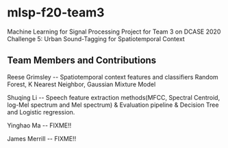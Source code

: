 # mlsp-f20-team3
Machine Learning for Signal Processing Project for Team 3 on DCASE 2020 Challenge 5: Urban Sound-Tagging for Spatiotemporal Context

## Team Members and Contributions

Reese Grimsley -- Spatiotemporal context features and classifiers Random Forest, K Nearest Neighbor, Gaussian Mixture Model

Shuqing Li -- Speech feature extraction methods(MFCC, Spectral Centroid, log-Mel spectrum and Mel spectrum) & Evaluation pipeline & Decision Tree and Logistic regression. 

Yinghao Ma -- FIXME!!

James Merrill -- FIXME!!
